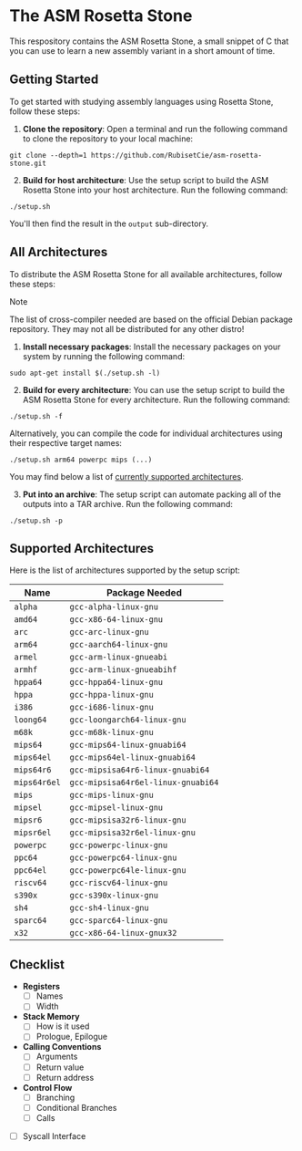 # The ASM Rosetta Stone
This respository contains the ASM Rosetta Stone, a small snippet of C
that you can use to learn a new assembly variant in a short amount of 
time.

## Getting Started
To get started with studying assembly languages using Rosetta Stone, follow these steps:

1. **Clone the repository**: Open a terminal and run the following command to clone the repository to your local machine:

```
git clone --depth=1 https://github.com/RubisetCie/asm-rosetta-stone.git
```

2. **Build for host architecture**: Use the setup script to build the ASM Rosetta Stone into your host architecture. Run the following command:

```
./setup.sh
```

You'll then find the result in the `output` sub-directory.

## All Architectures
To distribute the ASM Rosetta Stone for all available architectures, follow these steps:

> [!NOTE]
> The list of cross-compiler needed are based on the official Debian package repository. They may not all be distributed for any other distro!

1. **Install necessary packages**: Install the necessary packages on your system by running the following command:

```
sudo apt-get install $(./setup.sh -l)
```

2. **Build for every architecture**: You can use the setup script to build the ASM Rosetta Stone for every architecture. Run the following command:

```
./setup.sh -f
```
Alternatively, you can compile the code for individual architectures using their respective target names:
```
./setup.sh arm64 powerpc mips (...)
```
You may find below a list of [currently supported architectures](##supported-architectures).

3. **Put into an archive**: The setup script can automate packing all of the outputs into a TAR archive. Run the following command:

```
./setup.sh -p
```

## Supported Architectures
Here is the list of architectures supported by the setup script:

| Name         | Package Needed                     |
| ------------ | ---------------------------------- |
| `alpha`      | `gcc-alpha-linux-gnu`              |
| `amd64`      | `gcc-x86-64-linux-gnu`             |
| `arc`        | `gcc-arc-linux-gnu`                |
| `arm64`      | `gcc-aarch64-linux-gnu`            |
| `armel`      | `gcc-arm-linux-gnueabi`            |
| `armhf`      | `gcc-arm-linux-gnueabihf`          |
| `hppa64`     | `gcc-hppa64-linux-gnu`             |
| `hppa`       | `gcc-hppa-linux-gnu`               |
| `i386`       | `gcc-i686-linux-gnu`               |
| `loong64`    | `gcc-loongarch64-linux-gnu`        |
| `m68k`       | `gcc-m68k-linux-gnu`               |
| `mips64`     | `gcc-mips64-linux-gnuabi64`        |
| `mips64el`   | `gcc-mips64el-linux-gnuabi64`      |
| `mips64r6`   | `gcc-mipsisa64r6-linux-gnuabi64`   |
| `mips64r6el` | `gcc-mipsisa64r6el-linux-gnuabi64` |
| `mips`       | `gcc-mips-linux-gnu`               |
| `mipsel`     | `gcc-mipsel-linux-gnu`             |
| `mipsr6`     | `gcc-mipsisa32r6-linux-gnu`        |
| `mipsr6el`   | `gcc-mipsisa32r6el-linux-gnu`      |
| `powerpc`    | `gcc-powerpc-linux-gnu`            |
| `ppc64`      | `gcc-powerpc64-linux-gnu`          |
| `ppc64el`    | `gcc-powerpc64le-linux-gnu`        |
| `riscv64`    | `gcc-riscv64-linux-gnu`            |
| `s390x`      | `gcc-s390x-linux-gnu`              |
| `sh4`        | `gcc-sh4-linux-gnu`                |
| `sparc64`    | `gcc-sparc64-linux-gnu`            |
| `x32`        | `gcc-x86-64-linux-gnux32`          |

## Checklist
- **Registers**
	- [ ] Names
	- [ ] Width
- **Stack Memory**
	- [ ] How is it used
	- [ ] Prologue, Epilogue
- **Calling Conventions**
	- [ ] Arguments
	- [ ] Return value
	- [ ] Return address
- **Control Flow**
	- [ ] Branching
	- [ ] Conditional Branches
	- [ ] Calls
- [ ] Syscall Interface
